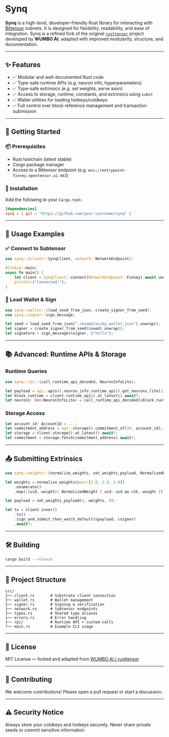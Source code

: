 # Synq

**Synq** is a high-level, developer-friendly Rust library for interacting with [Bittensor](https://bittensor.com) subnets. It is designed for flexibility, readability, and ease of integration. Synq is a refined fork of the original [`rusttensor`](https://github.com/womboai/rusttensor) project developed by **WUMBO AI**, adapted with improved modularity, structure, and documentation.

---

## ✨ Features

- ✅ Modular and well-documented Rust code
- ✅ Type-safe runtime APIs (e.g. neuron info, hyperparameters)
- ✅ Type-safe extrinsics (e.g. set weights, serve axon)
- ✅ Access to storage, runtime, constants, and extrinsics using `subxt`
- ✅ Wallet utilities for loading hotkeys/coldkeys
- ✅ Full control over block reference management and transaction submission

---

## 🚀 Getting Started

### 📦 Prerequisites

- Rust toolchain (latest stable)
- Cargo package manager
- Access to a Bittensor endpoint (e.g. `wss://entrypoint-finney.opentensor.ai:443`)

### 🔧 Installation

Add the following to your `Cargo.toml`:

```toml
[dependencies]
synq = { git = "https://github.com/your-username/synq" }
```

---

## 🧪 Usage Examples

### ✅ Connect to Subtensor

```rust
use synq::{client::SynqClient, network::NetworkEndpoint};

#[tokio::main]
async fn main() {
    let client = SynqClient::connect(NetworkEndpoint::Finney).await.unwrap();
    println!("Connected!");
}
```

### 🔑 Load Wallet & Sign

```rust
use synq::wallet::{load_seed_from_json, create_signer_from_seed};
use synq::signer::sign_message;

let seed = load_seed_from_json("./examples/my_wallet.json").unwrap();
let signer = create_signer_from_seed(&seed).unwrap();
let signature = sign_message(&signer, b"hello");
```

---

## 📚 Advanced: Runtime APIs & Storage

### Runtime Queries

```rust
use synq::rpc::{call_runtime_api_decoded, NeuronInfoLite};

let payload = api::apis().neuron_info_runtime_api().get_neurons_lite(1);
let block_runtime = client.runtime_api().at_latest().await?;
let neurons: Vec<NeuronInfoLite> = call_runtime_api_decoded(&block_runtime, payload).await?;
```

### Storage Access

```rust
let account_id: AccountId = ...;
let commitment_address = api::storage().commitment_of(39, account_id);
let storage = client.storage().at_latest().await?;
let commitment = storage.fetch(commitment_address).await?;
```

---

## 📤 Submitting Extrinsics

```rust
use synq::weights::{normalize_weights, set_weights_payload, NormalizedWeight};

let weights = normalize_weights(&vec![1.0, 2.0, 3.0])
    .enumerate()
    .map(|(uid, weight)| NormalizedWeight { uid: uid as u16, weight });

let payload = set_weights_payload(1, weights, 0);

let tx = client.inner()
    .tx()
    .sign_and_submit_then_watch_default(&payload, &signer)
    .await?;
```

---

## 🛠 Building

```bash
cargo build --release
```

---

## 📁 Project Structure

```text
src/
├── client.rs       # Substrate client connection
├── wallet.rs       # Wallet management
├── signer.rs       # Signing & verification
├── network.rs      # Subtensor endpoints
├── types.rs        # Shared type aliases
├── errors.rs       # Error handling
├── rpc/            # Runtime API + custom calls
└── main.rs         # Example CLI usage
```

---

## 📜 License

MIT License — forked and adapted from [WUMBO AI / rusttensor](https://github.com/womboai/rusttensor)

---

## 🤝 Contributing

We welcome contributions! Please open a pull request or start a discussion.

---

## ⚠️ Security Notice

Always store your coldkeys and hotkeys securely. Never share private seeds or commit sensitive information.
